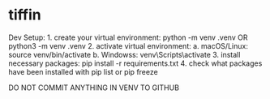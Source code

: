 # tiffin

Dev Setup:
    1. create your virtual environment: python -m venv .venv OR python3 -m venv .venv
    2. activate virtual environment: 
        a. macOS/Linux: source venv/bin/activate
        b. Windowss: venv\Scripts\activate
    3. install necessary packages: pip install -r requirements.txt
    4. check what packages have been installed with pip list or pip freeze

DO NOT COMMIT ANYTHING IN VENV TO GITHUB